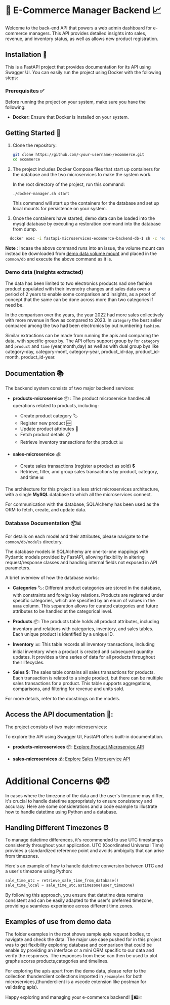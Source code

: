 # 🛒 E-Commerce Manager Backend 📈

Welcome to the back-end API that powers a web admin dashboard for e-commerce managers. This API provides detailed insights into sales, revenue, and inventory status, as well as allows new product registration.

## Installation 🚀

This is a FastAPI project that provides documentation for its API using Swagger UI. You can easily run the project using Docker with the following steps:

### Prerequisites ✅

Before running the project on your system, make sure you have the following:

- **Docker:** Ensure that Docker is installed on your system.

## Getting Started 🏁

1. Clone the repository:

   ```bash
   git clone https://github.com/<your-username>/ecommerce.git
   cd ecommerce
   ```

2. The project includes Docker Compose files that start up containers for the database and the two microservices to make the system work.

   In the root directory of the project, run this command:

   ```bash
   ./docker-manager.sh start
   ```

   This command will start up the containers for the database and set up local mounts for persistence on your system.

3. Once the containers have started, demo data can be loaded into the mysql database by executing a restoration command into the database from dump.

```bash
  docker exec -i fastapi-microservices-ecommerce-backend-db-1 sh -c 'exec mysql -u $MYSQL_USER -p$MYSQL_PASSWORD $MYSQL_DATABASE' < ./common/db/dump/dump.sql
```

**Note** : Incase the above command runs into an issue, the volume mount can instead be downloaded from [demo data volume mount](https://drive.google.com/drive/folders/1eb_5FaXY5tzV_EfCKPYFTbNNjvbM-Bg5?usp=sharing) and placed in the
`common/db` and execute the above command as it is.

### Demo data (insights extracted)

The data has been limited to two electronics products nad one fashion product populated with their invenotry changes and sales data over a period of 2 years to enable some comparison and insights, as a proof of concept that the same can be done across more than two categories if need be.

In the comparison over the years, the year 2022 had more sales collectively with more revenue in flow as compared to 2023. In `category` the best seller compared among the two had been electronics by out numbering `fashion`.

Similar extractions can be made from running the apis and comparing the data, with specific group by. The API offers support group by for `category` and `product` and `time` (year,month,day) as well as with dual group bys like category-day, category-mont, category-year, product_id-day, product_id-month, product_id-year.

## Documentation 📚

The backend system consists of two major backend services:

- **products-microservice** 📦 :
  The product microservice handles all operations related to products, including:

  - Create product category 🏷️
  - Register new product 🆕
  - Update product attributes 🔄
  - Fetch product details 📋
  - Retrieve inventory transactions for the product 📊

- **sales-microservice** 💰:
  - Create sales transactions (register a product as sold) 💲
  - Retrieve, filter, and group sales transactions by product, category, and time 📊

The architecture for this project is a less strict microservices architecture, with a single **MySQL** database to which all the microservices connect.

For communication with the database, SQLAlchemy has been used as the ORM to fetch, create, and update data.

### Database Documentation 📦📊

For details on each model and their attributes, please navigate to the `common/db/models` directory.

The database models in SQLAlchemy are one-to-one mappings with Pydantic models provided by FastAPI, allowing flexibility in altering request/response classes and handling internal fields not exposed in API parameters.

A brief overview of how the database works:

- **Categories** 🏷️:
  Different product categories are stored in the database, with constraints and foreign key relations. Products are registered under specific categories, which are specified by an enum of values in the `name` column. This separation allows for curated categories and future attributes to be handled at the categorical level.

- **Products** 📦:
  The products table holds all product attributes, including inventory and relations with categories, inventory, and sales tables. Each unique product is identified by a unique ID.

- **Inventory** 📊:
  This table records all inventory transactions, including initial inventory when a product is created and subsequent quantity updates. It provides a time series of data for all products throughout their lifecycles.

- **Sales** 💲:
  The sales table contains all sales transactions for products. Each transaction is related to a single product, but there can be multiple sales transactions for a product. This table supports aggregations, comparisons, and filtering for revenue and units sold.

For more details, refer to the docstrings on the models.

## Access the API documentation 📖:

The project consists of two major microservices:

To explore the API using Swagger UI, FastAPI offers built-in documentation.

- **products-microservices** 📦:
  [Explore Product Microservice API](http://localhost:8000/docs)

- **sales-microservices** 💰:
  [Explore Sales Microservice API](http://localhost:8001/docs)

# Additional Concerns 🌐⏰

In cases where the timezone of the data and the user's timezone may differ, it's crucial to handle datetime appropriately to ensure consistency and accuracy. Here are some considerations and a code example to illustrate how to handle datetime using Python and a database.

## Handling Different Timezones ⏰

To manage datetime differences, it's recommended to use UTC timestamps consistently throughout your application. UTC (Coordinated Universal Time) provides a standardized reference point and avoids ambiguity that can arise from timezones.

Here's an example of how to handle datetime conversion between UTC and a user's timezone using Python:

```python
sale_time_utc = retrieve_sale_time_from_database()
sale_time_local = sale_time_utc.astimezone(user_timezone)

```

By following this approach, you ensure that datetime data remains consistent and can be easily adapted to the user's preferred timezone, providing a seamless experience across different time zones.

## Examples of use from demo data

The folder examples in the root shows sample apis request bodies, to navigate and check the data. The major use case pushed for in this project was to get flexibility exploring database and comparison that could be enable by providing an interface or a mini ORM specific to our data and verify the responses. The responses from these can then be used to plot graphs acorss products,categories and timelines.

For exploring the apis apart from the demo data, please refer to the collection thunderclient collections imported in ``/examples`` for both microservices,(thunderclient is a vscode extension like postman for validating apis).

Happy exploring and managing your e-commerce backend! 🚀🛍️💹

